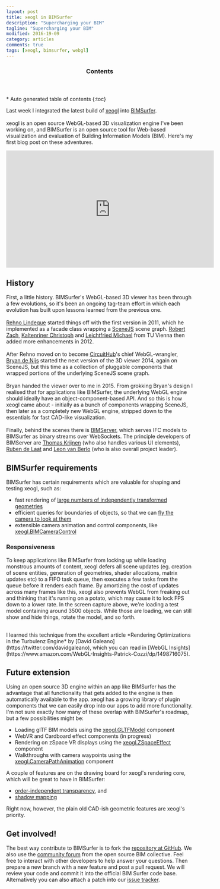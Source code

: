 ```yaml
---
layout: post
title: xeogl in BIMSurfer
description: "Supercharging your BIM"
tagline: "Supercharging your BIM"
modified: 2016-19-09
category: articles
comments: true
tags: [xeogl, bimsurfer, webgl]
---
```


<section id="table-of-contents" class="toc">
  <header>
    <h3>Contents</h3>
  </header>
<div id="drawer" markdown="1">
*  Auto generated table of contents
{:toc}
</div>
</section><!-- /#table-of-contents -->

Last week I integrated the latest build of [xeogl](http://xeogl.org) into [BIMSurfer](http://bimsurfer.org).<br><br>xeogl is an 
 open source WebGL-based 3D visualization engine I've been working on, and BIMSurfer is an open source tool 
 for Web-based visualization and evaluation of Building Information Models (BIM). Here's my first blog post on these adventures.
 <br>

<iframe width="560" height="315" src="https://www.youtube.com/embed/tCHwEA2HqU8" frameborder="0" allowfullscreen></iframe>

## History

 First, a little history. BIMSurfer's WebGL-based 3D viewer has been through a few evolutions, so it's been an ongoing tag-team effort in which each evolution 
 has built upon lessons learned from the previous one. 
 <br><br>
 [Rehno Lindeque](https://twitter.com/RehnoLindeque) started things off 
 with the first version in 2011, which he implemented as a facade class wrapping a [SceneJS](http://scenejs.org) scene graph.
  [Robert Zach](robert.zach@tuwien.ac.at), [Kaltenriner Christoph](mailchriska@gmail.com) 
 and [Leichtfried Michael](leichtfried.michael@gmail.com) from TU Vienna then added more enhancements in 2012. 
 <br><br>
 After Rehno moved on to become [CircuitHub](https://circuithub.com/)'s chief WebGL-wrangler, [Bryan de Nijs](https://twitter.com/bryandenijs) 
 started the next version of the 3D viewer 2014, again on SceneJS, but this time as a collection of pluggable components that wrapped portions of 
 the underlying SceneJS scene graph.
 <br><br>
 Bryan handed the viewer over to me in 2015. From grokking Bryan's design I realised that for applications like BIMSurfer, 
  the underlying WebGL engine should ideally have an object-component-based API. And so this is how xeogl came about - initially 
  as a bunch of components wrapping SceneJS, then later as a completely new WebGL engine, stripped down to the essentials for 
  fast CAD-like visualization.    
 <br>
 Finally, behind the scenes there is [BIMServer](http://bimserver.org/), which serves IFC models to BIMSurfer as 
 binary streams over WebSockets. The principle developers of BIMServer are [Thomas Krijnen](https://github.com/aothms) (who also handles various UI elements), [Ruben de Laat](https://github.com/rubendel) and [Leon van Berlo](https://github.com/berlotti) (who is also overall project leader).

## BIMSurfer requirements

BIMSurfer has certain requirements which are valuable for shaping and testing xeogl, such as: 
     
 * fast rendering of [large numbers of independently transformed geometries](http://xeogl.org/examples/#profiling_statistics) 
 * efficient queries for boundaries of objects, so that we can [fly the camera to look at them](http://xeogl.org/examples/#animation_CameraFlightAnimation_AABB)
 * extensible camera animation and control components, like [xeogl.BIMCameraControl](http://xeogl.org/examples/#interaction_BIMCameraControl)

### Responsiveness

To keep applications like BIMSurfer from locking up while loading monstrous amounts of content, xeogl defers all scene updates (eg. creation of 
scene entities, generation of geometries, shader allocations, matrix updates etc) to a FIFO task queue, then executes 
a few tasks from the queue before it renders each frame. By amortizing the cost of updates across many frames like this, 
xeogl also prevents WebGL from freaking out and thinking that it's running on a potato, which may cause it to lock 
FPS down to a lower rate. In the screen capture above, we're loading a test model containing around 3500 objects. While 
those are loading, we can still show and hide things, rotate the model, and so forth. 
                             
<br>
I learned this technique from the excellent article *Rendering Optimizations in 
the Turbulenz Engine* by [David Galeano](https://twitter.com/davidgaleano), which you can read 
in [WebGL Insights](https://www.amazon.com/WebGL-Insights-Patrick-Cozzi/dp/1498716075). 
  
## Future extension

Using an open source 3D engine within an app like BIMSurfer has the advantage that all functionality that gets added to the engine 
 is then automatically available to the app. xeogl has a growing library of plugin components that we can easily drop into our apps 
 to add more functionality. I'm not sure exactly how many of these overlap with BIMSurfer's roadmap, but a few possibilities might be: 

 * Loading glTF BIM models using the [xeogl.GLTFModel](http://xeogl.org/docs/classes/GLTFModel.html) component
 * WebVR and Cardboard effect components (in progress)
 * Rendering on zSpace VR displays using the [xeogl.ZSpaceEffect](http://xeogl.org/docs/classes/ZSpaceEffect.html) component
 * Walkthroughs with camera waypoints using the [xeogl.CameraPathAnimation](http://xeogl.org/docs/classes/CameraPathAnimation.html) component
 
A couple of features are on the drawing board for xeogl's rendering core, which will be great to have in BIMSurfer:

 * [order-independent transparency](https://en.wikipedia.org/wiki/Order-independent_transparency), and 
 * [shadow mapping](https://en.wikipedia.org/wiki/Shadow_mapping)
 
Right now, however, the plain old CAD-ish geometric features are xeogl's priority.

## Get involved!

The best way contribute to BIMSurfer is to fork the [repository at GitHub](https://github.com/opensourcebim/BIMsurfer).
We also use the [community forum](support.opensourcebim.org) from the open source BIM collective. Feel free to interact 
with other developers to help answer your questions. Then prepare a new branch with a new feature and post a pull request. 
We will review your code and commit it into the official BIM Surfer code base. Alternatively you can also attach a patch 
into our [issue tracker](https://github.com/opensourcebim/BIMsurfer/issues). 

 

 

 



 
 
 
 
     
 





